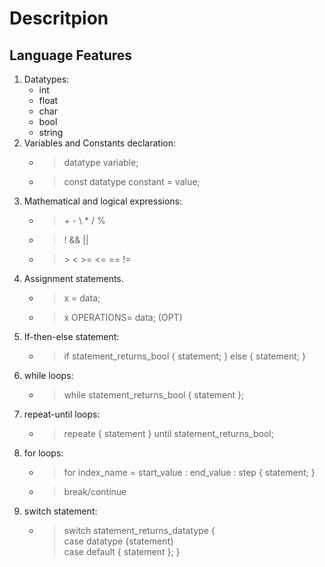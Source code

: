 # Descritpion

## Language Features

1. Datatypes:
   - int
   - float
   - char
   - bool
   - string
1. Variables and Constants declaration:
   - > datatype variable;
   - > const datatype constant = value;
1. Mathematical and logical expressions:
   - > \+ - \ \* / %
   - > ! && ||
   - > \> < >= <= == !=
1. Assignment statements.
   - > x = data;
   - > x OPERATIONS= data; (OPT)
1. If-then-else statement:
   - > if statement_returns_bool { statement; } else { statement; }
1. while loops:
   - > while statement_returns_bool { statement };
1. repeat-until loops:
   - > repeate { statement } until statement_returns_bool;
1. for loops:
   - > for index_name = start_value : end_value : step { statement; }
   - > break/continue
1. switch statement:
   - > switch statement_returns_datatype { <br> case datatype {statement} <br> case default { statement }; }
